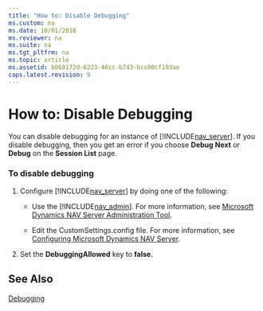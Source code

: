 ```yaml
---
title: "How to: Disable Debugging"
ms.custom: na
ms.date: 10/01/2018
ms.reviewer: na
ms.suite: na
ms.tgt_pltfrm: na
ms.topic: article
ms.assetid: b068172d-6223-46cc-b743-bcc00cf193ae
caps.latest.revision: 9
---
```

# How to: Disable Debugging
You can disable debugging for an instance of [!INCLUDE[nav_server](includes/nav_server_md.md)]. If you disable debugging, then you get an error if you choose **Debug Next** or **Debug** on the **Session List** page.  
  
### To disable debugging  
  
1.  Configure [!INCLUDE[nav_server](includes/nav_server_md.md)] by doing one of the following:  
  
    -   Use the [!INCLUDE[nav_admin](includes/nav_admin_md.md)]. For more information, see [Microsoft Dynamics NAV Server Administration Tool](Microsoft-Dynamics-NAV-Server-Administration-Tool.md).  
  
    -   Edit the CustomSettings.config file. For more information, see [Configuring Microsoft Dynamics NAV Server](Configuring-Microsoft-Dynamics-NAV-Server.md).  
  
2.  Set the **DebuggingAllowed** key to **false**.  
  
## See Also  
 [Debugging](Debugging.md)
